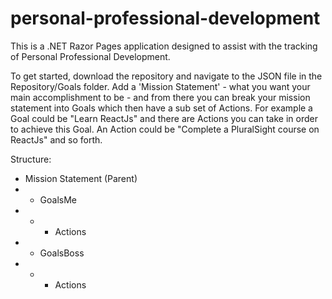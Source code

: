 ﻿# personal-professional-development

This is a .NET Razor Pages application designed to assist with the tracking of Personal Professional Development.

To get started, download the repository and navigate to the JSON file in the Repository/Goals folder. Add a 'Mission Statement' - what you want your main accomplishment to be - and from there you can break your mission statement into Goals which then have a sub set of Actions. For example a Goal could be "Learn ReactJs" and there are Actions you can take in order to achieve this Goal. An Action could be "Complete a PluralSight course on ReactJs" and so forth.

Structure:
- Mission Statement (Parent)
- - GoalsMe
- - - Actions
- - GoalsBoss
- - - Actions
